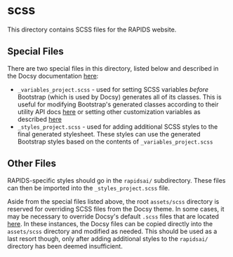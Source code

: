 # scss

This directory contains SCSS files for the RAPIDS website.

## Special Files

There are two special files in this directory, listed below and described in the Docsy documentation [here](https://www.docsy.dev/docs/adding-content/lookandfeel/):

- `_variables_project.scss` - used for setting SCSS variables _before_ Bootstrap (which is used by Docsy) generates all of its classes. This is useful for modifying Bootstrap's generated classes according to their utility API docs [here](https://getbootstrap.com/docs/5.2/utilities/api/) or setting other customization variables as described [here](https://getbootstrap.com/docs/5.2/customize/overview/)
- `_styles_project.scss` - used for adding additional SCSS styles to the final generated stylesheet. These styles can use the generated Bootstrap styles based on the contents of `_variables_project.scss`

## Other Files

RAPIDS-specific styles should go in the `rapidsai/` subdirectory. These files can then be imported into the `_styles_project.scss` file.

Aside from the special files listed above, the root `assets/scss` directory is reserved for overriding SCSS files from the Docsy theme. In some cases, it may be necessary to override Docsy's default `.scss` files that are located [here](https://github.com/google/docsy/tree/v0.7.1/assets/scss). In these instances, the Docsy files can be copied directly into the `assets/scss` directory and modified as needed. This should be used as a last resort though, only after adding additional styles to the `rapidsai/` directory has been deemed insufficient.
